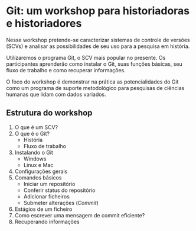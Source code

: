 # Git: um workshop para historiadoras e historiadores

Nesse workshop pretende-se caracterizar sistemas de controle de versões (SCVs) e analisar as possibilidades de seu uso para a pesquisa em história.

Utilizaremos o programa Git, o SCV mais popular no presente. Os participantes aprenderão como instalar o Git, suas funções básicas, seu fluxo de trabalho e como recuperar informações. 

O foco do workshop é demonstrar na prática as potencialidades do Git como um programa de suporte metodológico para pesquisas de ciências humanas que lidam com dados variados.

## Estrutura do workshop

1. O que é um SCV? 
2. O que é o Git?
   - História
   - Fluxo de trabalho
3. Instalando o Git
   - Windows
   - Linux e Mac
4. Configurações gerais
5. Comandos básicos
   - Iniciar um repositório
   - Conferir status do repositório
   - Adicionar ficheiros
   - Submeter alterações (*Commit*)
6. Estágios de um ficheiro
7. Como escrever uma mensagem de commit eficiente?
8. Recuperando informações



